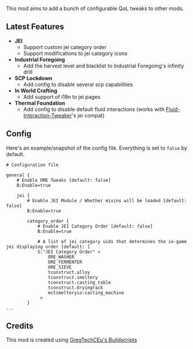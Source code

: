 This mod aims to add a bunch of configurable QoL tweaks to other mods.

## Latest Features
- **JEI**
  - Support custom jei category order
  - Support modifications to jei category icons
- **Industrial Foregoing**
  - Add the harvest level and blacklist to Industrial Foregoing's infinity drill
- **SCP Lockdown**
  - Add config to disable several scp capabilities
- **In World Crafting**
  - Add support of i18n to jei pages
- **Thermal Foundation**
  - Add config to disable default fluid interactions (works with [Fluid-Interaction-Tweaker](https://github.com/tttsaurus/Fluid-Interaction-Tweaker)'s jei compat)

## Config
Here's an example/snapshot of the config file.
Everything is set to `false` by default.
```
# Configuration file

general {
    # Enable OME Tweaks [default: false]
    B:Enable=true

    jei {
        # Enable JEI Module / Whether mixins will be loaded [default: false]
        B:Enable=true

        category_order {
            # Enable JEI Category Order [default: false]
            B:Enable=true

            # A list of jei category uids that determines the in-game jei displaying order [default: ]
            S:"JEI Category Order" <
                ORE_WASHER
                ORE_FERMENTER
                ORE_SIEVE
                tconstruct.alloy
                tconstruct.smeltery
                tconstruct.casting_table
                tconstruct.dryingrack
                mctsmelteryio:casting_machine
             >
        }
...
```

## Credits
This mod is created using [GregTechCEu's Buildscripts](https://github.com/GregTechCEu/Buildscripts)
